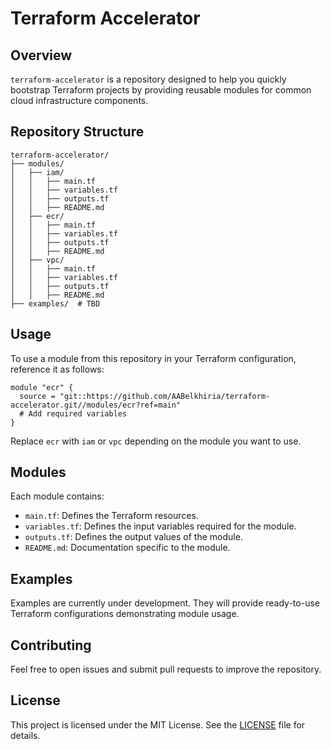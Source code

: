 # Terraform Accelerator

## Overview
`terraform-accelerator` is a repository designed to help you quickly bootstrap Terraform projects by providing reusable modules for common cloud infrastructure components.

## Repository Structure
```
terraform-accelerator/
├── modules/
│   ├── iam/
│   │   ├── main.tf
│   │   ├── variables.tf
│   │   ├── outputs.tf
│   │   ├── README.md
│   ├── ecr/
│   │   ├── main.tf
│   │   ├── variables.tf
│   │   ├── outputs.tf
│   │   ├── README.md
│   ├── vpc/
│   │   ├── main.tf
│   │   ├── variables.tf
│   │   ├── outputs.tf
│   │   ├── README.md
├── examples/  # TBD
```

## Usage
To use a module from this repository in your Terraform configuration, reference it as follows:

```hcl
module "ecr" {
  source = "git::https://github.com/AABelkhiria/terraform-accelerator.git//modules/ecr?ref=main"
  # Add required variables
}
```

Replace `ecr` with `iam` or `vpc` depending on the module you want to use.

## Modules
Each module contains:
- `main.tf`: Defines the Terraform resources.
- `variables.tf`: Defines the input variables required for the module.
- `outputs.tf`: Defines the output values of the module.
- `README.md`: Documentation specific to the module.

## Examples
Examples are currently under development. They will provide ready-to-use Terraform configurations demonstrating module usage.

## Contributing
Feel free to open issues and submit pull requests to improve the repository.

## License
This project is licensed under the MIT License. See the [LICENSE](LICENSE) file for details.

